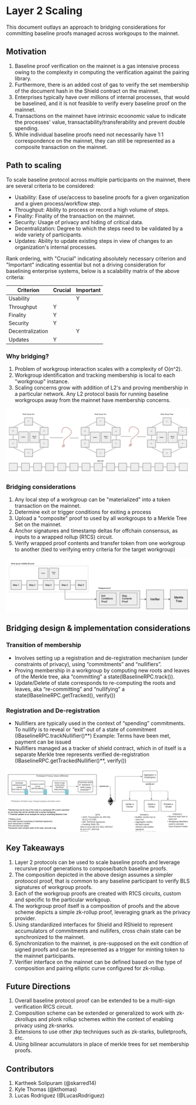 # Layer 2 Scaling

This document outlays an approach to bridging considerations for committing baseline proofs managed across workgoups to the mainnet.

## Motivation

1. Baseline proof verification on the mainnet is a gas intensive process owing to the complexity in computing the verification against the pairing library.
2. Furthermore, there is an added cost of gas to verify the set membership of the document hash in the Shield contract on the mainnet.
3. Enterprises typically have over millions of internal processes, that would be baselined, and it is not feasible to verify every baseline proof on the mainnet.
4. Transactions on the mainnet have intrinsic ecoonomic value to indicate the processes' value, transactability/transferability and prevent double spending.
5. While individual baseline proofs need not necessarily have 1:1 correspondence on the mainnet, they can still be represented as a composite transaction on the mainnet.

## Path to scaling

To scale baseline protocol across multiple participants on the mainnet, there are several criteria to be considered:

* Usability: Ease of use/access to baseline proofs for a given organization and a given process/workflow step.
* Throughput: Ability to process or record a high volume of steps.
* Finality: Finality of the transaction on the mainnet.
* Security: Usage of privacy and hiding of critical data.
* Decentralization: Degree to which the steps need to be validated by a wide variety of participants.
* Updates: Ability to update existing steps in view of changes to an organization's internal processes.

Rank ordering, with "Crucial" indicating absolutely necessary criterion and "Important" indicating essential but not a driving consideration for baselining enterprise systems, below is a scalability matrix of the above criteria:

| Criterion        | Crucial | Important |
| ---------------- | ------- | --------- |
| Usability        |         | Y         |
| Throughput       | Y       |           |
| Finality         | Y       |           |
| Security         | Y       |           |
| Decentralization |         | Y         |
| Updates          | Y       |           |

### Why bridging?

1. Problem of workgroup interaction scales with a complexity of O(n^2).
2. Workgroup identification and tracking membership is local to each "workgroup" instance.
3. Scaling concerns grow with addition of L2's and proving membership in a particular network. Any L2 protocol basis for running baseline workgroups away from the mainnet have membership concerns.

![Workgroup Challenges](../assets/bridging/baseline-arch-workgroup-challenges.png)

### Bridging considerations

1. Any local step of a workgroup can be "materialized" into a token transaction on the mainnet.
2. Determine exit or trigger conditions for exiting a process
3. Upload a "composite" proof to used by all workgroups to a Merkle Tree Set on the mainnet.
4. Anchor signatures and timestamp deltas for offchain consensus, as inputs to a wrapped rollup (R1CS) circuit.
5. Verify wrapped proof contents and transfer token from one workgroup to another (tied to verifying entry criteria for the target workgroup)

![Bridging Workflow](../assets/bridging/baseline-arch-bridging-workflow.png)

## Bridging design & implementation considerations

### Transition of membership

* Involves setting up a registration and de-registration mechanism (under constraints of privacy), using “commitments” and “nullifiers”.
* Proving membership in a workgroup by computing new roots and leaves of the Merkle tree, aka “committing” a state(IBaselineRPC.track()).
* Update/Delete of state corresponds to re-computing the roots and leaves, aka “re-committing” and “nullifying” a state(IBaselineRPC.getTracked(), verify())

### Registration and De-registration

* Nullifiers are typically used in the context of “spending” commitments. To nullify is to reveal or “exit” out of a state of commitment (IBaselineRPC.trackNullifier()\*\*) Example: Terms have been met, payment can be issued
* Nullifiers managed as a tracker of shield contract, which in of itself is a separate Merkle tree represents verified de-registration (IBaselineRPC.getTrackedNullifier()\*\*, verify())

![Brigding Workflow Design](../assets/bridging/baseline-arch-bridging-workflow-design.png)

## Key Takeaways

1. Layer 2 protocols can be used to scale baseline proofs and leverage recursive proof generations to compose/batch baseline proofs.
2. The composition depicted in the above design assumes a simpler protoocol proof, that is common to any baseline participant to verify BLS signatures of workgroup proofs.
3. Each of the workgroup proofs are created with R1CS circuits, custom and specific to the particular workgoup.
4. The workgroup proof itself is a composition of proofs and the above scheme depicts a simple zk-rollup proof, leveraging gnark as the privacy provider.
5. Using standardized interfaces for Shield and RShield to represent accumulators of commitments and nullifers, cross chain state can be synchronized to the mainnet.
6. Synchronization to the mainnet, is pre-supposed on the exit condtion of signed proofs and can be represented as a trigger for minting token to the mainnet participants.
7. Verifier interface on the mainnet can be defined based on the type of composition and pairing elliptic curve configured for zk-rollup.

## Future Directions

1. Overall baseline protocol proof can be extended to be a multi-sign verification R!CS circuit.
2. Composition scheme can be extended or generalized to work with zk-zkrollups and plonk rollup schemes within the context of enabling privacy using zk-snarks.
3. Extensions to use other zkp techniques such as zk-starks, bulletproofs, etc.
4. Using bilinear accumulators in place of merkle trees for set membership proofs.

## Contributors

1. Kartheek Solipuram (@skarred14)
2. Kyle Thomas (@kthomas)
3. Lucas Rodriguez (@LucasRodriguez)
